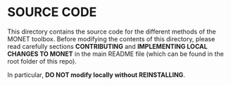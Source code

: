 # SOURCE CODE

This directory contains the source code for the different methods of the MONET toolbox. Before modifying the contents of this directory, please read carefully sections **CONTRIBUTING** and **IMPLEMENTING LOCAL CHANGES TO MONET** in the main README file (which can be found in the root folder of this repo).

In particular, **DO NOT modify locally without REINSTALLING**.

